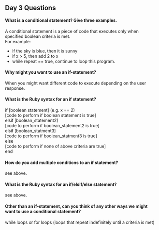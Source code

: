 ## Day 3 Questions

#### What is a conditional statement? Give three examples.
A conditional statement is a piece of code that executes only when specified boolean criteria is met.  
For example:  
- If the sky is blue, then it is sunny  
- if x > 5, then add 2 to x  
- while repeat == true, continue to loop this program.  

#### Why might you want to use an if-statement?
When you might want different code to execute depending on the user response.

#### What is the Ruby syntax for an if statement?
if [boolean statement] (e.g. x == 2)  
 [code to perform if boolean statement is true]  
 elsif [boolean_statement2]    
  [code to perform if boolean_statement2 is true]  
 elsif [boolean_statment3]   
  [code to perform if boolean_statment3 is true]  
 else  
  [code to perform if none of above criteria are true]    
end  

#### How do you add multiple conditions to an if statement?
see above.

#### What is the Ruby syntax for an if/elsif/else statement?
see above.

#### Other than an if-statement, can you think of any other ways we might want to use a conditional statement?
while loops or for loops (loops that repeat indefinitely until a criteria is met)
